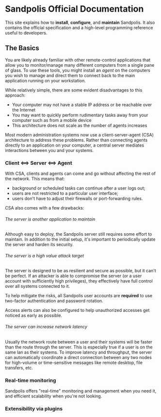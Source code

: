 # Sandpolis Official Documentation

This site explains how to **install**, **configure**, and **maintain**
Sandpolis. It also contains the official specification and a high-level
programming reference useful to developers.

## The Basics

You are likely already familiar with other remote-control applications that
allow you to monitor/manage many different computers from a single pane of
glass. To use these tools, you might install an _agent_ on the computers you
wish to manage and direct them to connect back to the main application running
on your workstation.

While relatively simple, there are some evident disadvantages to this approach:

- Your computer may not have a stable IP address or be reachable over the
  Internet
- You may want to quickly perform rudimentary tasks away from your computer such
  as from a mobile device
- This architecture does not scale as the number of agents increases

Most modern administration systems now use a client-server-agent (CSA)
architecture to address these problems. Rather than connecting agents directly
to an application on your computer, a central server mediates interactions
between you and your systems.

### Client <==> Server <==> Agent

With CSA, clients and agents can come and go without affecting the rest of the
network. This means that:

- background or scheduled tasks can continue after a user logs out;
- users are not restricted to a particular user interface;
- users don't have to adjust their firewalls or port-forwarding rules.

CSA also comes with a few drawbacks:

###### The server is another application to maintain

Although easy to deploy, the Sandpolis server still requires some effort to
maintain. In addition to the initial setup, it's important to periodically
update the server and harden its security.

###### The server is a high value attack target

The server is designed to be as resilient and secure as possible, but it can't
be perfect. If an attacker is able to compromise the server (or a user account
with sufficiently high privileges), they effectively have full control over all
systems connected to it.

To help mitigate the risks, all Sandpolis user accounts are **required** to use
two-factor authentication and password rotation.

Access alerts can also be configured to help unauthorized accesses get noticed
as early as possible.

###### The server can increase network latency

Usually the network route between a user and their systems will be faster than
the route through the server. This is especially true if a user is on the same
lan as their systems. To improve latency and throughput, the server can
automatically coordinate a direct connection between any two nodes for
high-volume or time-sensitive messages like remote desktop, file transfers, etc.

### Real-time monitoring

Sandpolis offers "real-time" monitoring and management when you need it, and
efficient scalability when you're not looking.

### Extensibility via plugins

